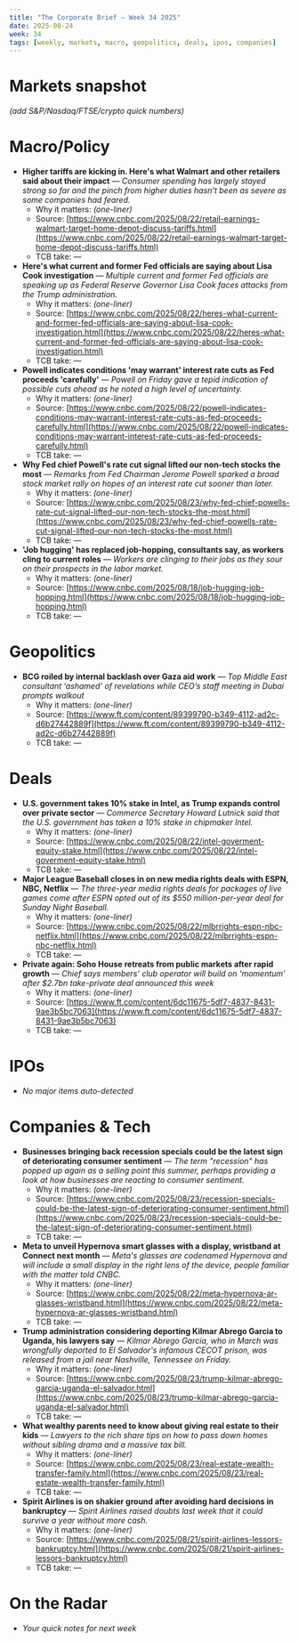 ```yaml
---
title: "The Corporate Brief — Week 34 2025"
date: 2025-08-24
week: 34
tags: [weekly, markets, macro, geopolitics, deals, ipos, companies]
---
```


# Markets snapshot
_(add S&P/Nasdaq/FTSE/crypto quick numbers)_

# Macro/Policy
- **Higher tariffs are kicking in. Here's what Walmart and other retailers said about their impact** — *Consumer spending has largely stayed strong so far and the pinch from higher duties hasn't been as severe as some companies had feared.*  
  - Why it matters: _(one-liner)_  
  - Source: [https://www.cnbc.com/2025/08/22/retail-earnings-walmart-target-home-depot-discuss-tariffs.html](https://www.cnbc.com/2025/08/22/retail-earnings-walmart-target-home-depot-discuss-tariffs.html)  
  - TCB take: —
- **Here's what current and former Fed officials are saying about Lisa Cook investigation** — *Multiple current and former Fed officials are speaking up as Federal Reserve Governor Lisa Cook faces attacks from the Trump administration.*  
  - Why it matters: _(one-liner)_  
  - Source: [https://www.cnbc.com/2025/08/22/heres-what-current-and-former-fed-officials-are-saying-about-lisa-cook-investigation.html](https://www.cnbc.com/2025/08/22/heres-what-current-and-former-fed-officials-are-saying-about-lisa-cook-investigation.html)  
  - TCB take: —
- **Powell indicates conditions 'may warrant' interest rate cuts as Fed proceeds 'carefully'** — *Powell on Friday gave a tepid indication of possible cuts ahead as he noted a high level of uncertainty.*  
  - Why it matters: _(one-liner)_  
  - Source: [https://www.cnbc.com/2025/08/22/powell-indicates-conditions-may-warrant-interest-rate-cuts-as-fed-proceeds-carefully.html](https://www.cnbc.com/2025/08/22/powell-indicates-conditions-may-warrant-interest-rate-cuts-as-fed-proceeds-carefully.html)  
  - TCB take: —
- **Why Fed chief Powell's rate cut signal lifted our non-tech stocks the most** — *Remarks from Fed Chairman Jerome Powell sparked a broad stock market rally on hopes of an interest rate cut sooner than later.*  
  - Why it matters: _(one-liner)_  
  - Source: [https://www.cnbc.com/2025/08/23/why-fed-chief-powells-rate-cut-signal-lifted-our-non-tech-stocks-the-most.html](https://www.cnbc.com/2025/08/23/why-fed-chief-powells-rate-cut-signal-lifted-our-non-tech-stocks-the-most.html)  
  - TCB take: —
- **'Job hugging' has replaced job-hopping, consultants say, as workers cling to current roles** — *Workers are clinging to their jobs as they sour on their prospects in the labor market.*  
  - Why it matters: _(one-liner)_  
  - Source: [https://www.cnbc.com/2025/08/18/job-hugging-job-hopping.html](https://www.cnbc.com/2025/08/18/job-hugging-job-hopping.html)  
  - TCB take: —

# Geopolitics
- **BCG roiled by internal backlash over Gaza aid work** — *Top Middle East consultant ‘ashamed’ of revelations while CEO’s staff meeting in Dubai prompts walkout*  
  - Why it matters: _(one-liner)_  
  - Source: [https://www.ft.com/content/89399790-b349-4112-ad2c-d6b27442889f](https://www.ft.com/content/89399790-b349-4112-ad2c-d6b27442889f)  
  - TCB take: —

# Deals
- **U.S. government takes 10% stake in Intel, as Trump expands control over private sector** — *Commerce Secretary Howard Lutnick said that the U.S. government has taken a 10% stake in chipmaker Intel.*  
  - Why it matters: _(one-liner)_  
  - Source: [https://www.cnbc.com/2025/08/22/intel-goverment-equity-stake.html](https://www.cnbc.com/2025/08/22/intel-goverment-equity-stake.html)  
  - TCB take: —
- **Major League Baseball closes in on new media rights deals with ESPN, NBC, Netflix** — *The three-year media rights deals for packages of live games come after ESPN opted out of its $550 million-per-year deal for Sunday Night Baseball.*  
  - Why it matters: _(one-liner)_  
  - Source: [https://www.cnbc.com/2025/08/22/mlbrrights-espn-nbc-netflix.html](https://www.cnbc.com/2025/08/22/mlbrrights-espn-nbc-netflix.html)  
  - TCB take: —
- **Private again: Soho House retreats from public markets after rapid growth** — *Chief says members’ club operator will build on ‘momentum’ after $2.7bn take-private deal announced this week*  
  - Why it matters: _(one-liner)_  
  - Source: [https://www.ft.com/content/6dc11675-5df7-4837-8431-9ae3b5bc7063](https://www.ft.com/content/6dc11675-5df7-4837-8431-9ae3b5bc7063)  
  - TCB take: —

# IPOs
* _No major items auto-detected_

# Companies & Tech
- **Businesses bringing back recession specials could be the latest sign of deteriorating consumer sentiment** — *The term "recession" has popped up again as a selling point this summer, perhaps providing a look at how businesses are reacting to consumer sentiment.*  
  - Why it matters: _(one-liner)_  
  - Source: [https://www.cnbc.com/2025/08/23/recession-specials-could-be-the-latest-sign-of-deteriorating-consumer-sentiment.html](https://www.cnbc.com/2025/08/23/recession-specials-could-be-the-latest-sign-of-deteriorating-consumer-sentiment.html)  
  - TCB take: —
- **Meta to unveil Hypernova smart glasses with a display, wristband at Connect next month** — *Meta's glasses are codenamed Hypernova and will include a small display in the right lens of the device, people familiar with the matter told CNBC.*  
  - Why it matters: _(one-liner)_  
  - Source: [https://www.cnbc.com/2025/08/22/meta-hypernova-ar-glasses-wristband.html](https://www.cnbc.com/2025/08/22/meta-hypernova-ar-glasses-wristband.html)  
  - TCB take: —
- **Trump administration considering deporting Kilmar Abrego Garcia to Uganda, his lawyers say** — *Kilmar Abrego Garcia, who in March was wrongfully deported to El Salvador's infamous CECOT prison, was released from a jail near Nashville, Tennessee on Friday.*  
  - Why it matters: _(one-liner)_  
  - Source: [https://www.cnbc.com/2025/08/23/trump-kilmar-abrego-garcia-uganda-el-salvador.html](https://www.cnbc.com/2025/08/23/trump-kilmar-abrego-garcia-uganda-el-salvador.html)  
  - TCB take: —
- **What wealthy parents need to know about giving real estate to their kids** — *Lawyers to the rich share tips on how to pass down homes without sibling drama and a massive tax bill.*  
  - Why it matters: _(one-liner)_  
  - Source: [https://www.cnbc.com/2025/08/23/real-estate-wealth-transfer-family.html](https://www.cnbc.com/2025/08/23/real-estate-wealth-transfer-family.html)  
  - TCB take: —
- **Spirit Airlines is on shakier ground after avoiding hard decisions in bankruptcy** — *Spirit Airlines raised doubts last week that it could survive a year without more cash.*  
  - Why it matters: _(one-liner)_  
  - Source: [https://www.cnbc.com/2025/08/21/spirit-airlines-lessors-bankruptcy.html](https://www.cnbc.com/2025/08/21/spirit-airlines-lessors-bankruptcy.html)  
  - TCB take: —

# On the Radar
- _Your quick notes for next week_
